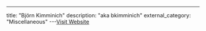 ---
title: "Björn Kimminich"
description: "aka bkimminich"
external_category: "Miscellaneous"
---[Visit Website](https://github.com/bkimminich)

